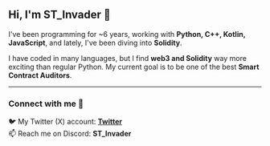 ## Hi, I'm ST_Invader 👋  

I've been programming for ~6 years, working with **Python, C++, Kotlin, JavaScript**, and lately, I've been diving into **Solidity**.  

I have coded in many languages, but I find **web3 and Solidity** way more exciting than regular Python. My current goal is to be one of the best **Smart Contract Auditors**.  
___

### Connect with me 🔗

🐦 My Twitter (X) account: **[Twitter](https://www.x.com/TheSTInvader)** <br>
📫 Reach me on Discord: **ST_Invader**
